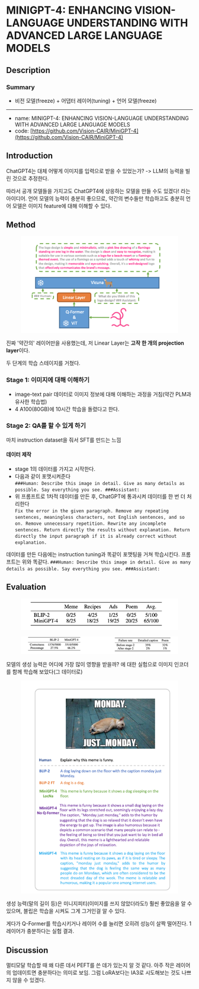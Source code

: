 # MINIGPT-4: ENHANCING VISION-LANGUAGE UNDERSTANDING WITH ADVANCED LARGE LANGUAGE MODELS

## Description

### Summary

* 비전 모델(freeze) + 어댑터 레이어(tuning) + 언어 모델(freeze)

***

* name: MINIGPT-4: ENHANCING VISION-LANGUAGE UNDERSTANDING WITH ADVANCED LARGE LANGUAGE MODELS
* code: [https://github.com/Vision-CAIR/MiniGPT-4](https://github.com/Vision-CAIR/MiniGPT-4)

## Introduction

ChatGPT4는 대체 어떻게 이미지를 입력으로 받을 수 있었는가? -> LLM의 능력을 빌린 것으로 추정한다.

따라서 공개 모델들을 가지고도 ChatGPT4에 상응하는 모델을 만들 수도 있겠다! 라는 아이디어. 언어 모델의 능력이 충분히 좋으므로, 약간의 변수들만 학습하고도 충분히 언어 모델은 이미지 feature에 대해 이해할 수 있다.

## Method

<figure><img src="../.gitbook/assets/image.png" alt=""><figcaption></figcaption></figure>

진짜 '약간의' 레이어만을 사용했는데, 저 Linear Layer는 **고작 한 개의 projection layer**이다.

두 단계의 학습 스테이지를 거쳤다.

### Stage 1: 이미지에 대해 이해하기

* image-text pair 데이터로 이미지 정보에 대해 이해하는 과정을 거침(약간 PLM과 유사한 학습법)
* 4 A100(80GB)에 10시간 학습을 돌렸다고 한다.

### Stage 2: QA를 할 수 있게 하기

마치 instruction dataset을 줘서 SFT를 만드는 느낌

#### 데이터 제작

* stage 1의 데이터를 가지고 시작한다.&#x20;
* 다음과 같이 포맷시켜준다 \
  `###Human: Describe this image in detail. Give as many details as possible. Say everything you see. ###Assistant:`
* 위 프롬프트로 1차적 데이터를 만든 후, ChatGPT에 통과시켜 데이터를 한 번 더 처리한다 \
  `Fix the error in the given paragraph. Remove any repeating sentences, meaningless characters, not English sentences, and so on. Remove unnecessary repetition. Rewrite any incomplete sentences. Return directly the results without explanation. Return directly the input paragraph if it is already correct without explanation.`

데이터를 만든 다음에는 instruction tuning과 똑같이 포맷팅을 거쳐 학습시킨다. 프롬프트는 위와 똑같다. `###Human: Describe this image in detail. Give as many details as possible. Say everything you see. ###Assistant:`

## Evaluation

<figure><img src="../.gitbook/assets/image (1).png" alt=""><figcaption></figcaption></figure>

<figure><img src="../.gitbook/assets/image (2).png" alt=""><figcaption></figcaption></figure>

모델의 생성 능력은 어디에 가장 많이 영향을 받을까? 에 대한 실험으로 이미지 인코더를 함께 학습해 보았다(그 데이터로)

<figure><img src="../.gitbook/assets/image (3).png" alt=""><figcaption></figcaption></figure>

생성 능력(말의 길이 등)은 미니지피티(이미지를 쓰지 않았더라도!) 훨씬 좋았음을 알 수 있으며, 블립은 학습을 시켜도 그게 그거인걸 알 수 있다.

게다가 Q-Former를 학습시키거나 레이어 수를 늘리면 오히려 성능이 살짝 떨어진다. 1레이어가 충분하다는 실험 결과.

## Discussion

멀티모달 학습할 때 왜 다른 데서 PEFT를 쓴 데가 있는지 알 것 같다. 아주 작은 레이어의 업데이트면 충분하다는 의미로 보임. 그럼 LoRA보다는 IA3로 시도해보는 것도 나쁘지 않을 수 있겠다.
